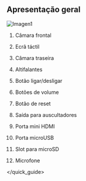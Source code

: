 ## Apresentação geral

![Imagen1](http://static.energysistem.com/images/manuals/42547/585958ad3aeb4.jpg)

1. Câmara frontal

2. Ecrã táctil

3. Câmara traseira

4. Altifalantes

5. Botão ligar/desligar

6. Botões de volume

7. Botão de reset

8. Saída para auscultadores

9. Porta mini HDMI

10. Porta microUSB

11. Slot para microSD

12. Microfone

</quick_guide>
